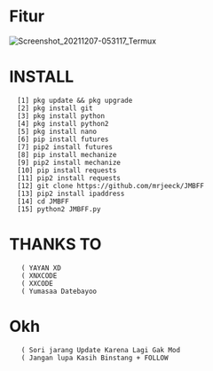 # Fitur
![Screenshot_20211207-053117_Termux](https://user-images.githubusercontent.com/88564225/144940285-f7f8990a-e308-46c2-b803-4ad2109d5941.jpg)
# INSTALL

      [1] pkg update && pkg upgrade
      [2] pkg install git
      [3] pkg install python
      [4] pkg install python2
      [5] pkg install nano
      [6] pip install futures
      [7] pip2 install futures
      [8] pip install mechanize
      [9] pip2 install mechanize
      [10] pip install requests
      [11] pip2 install requests
      [12] git clone https://github.com/mrjeeck/JMBFF
      [13] pip2 install ipaddress
      [14] cd JMBFF
      [15] python2 JMBFF.py
      
# THANKS  TO
       ( YAYAN XD
       ( XNXCODE
       ( XXCODE
       ( Yumasaa Datebayoo
       
# Okh
       ( Sori jarang Update Karena Lagi Gak Mod
       ( Jangan lupa Kasih Binstang + FOLLOW
